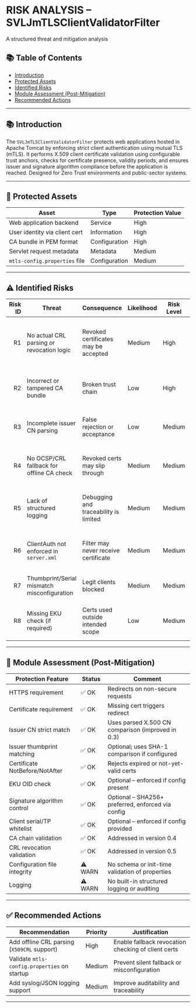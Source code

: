 # RISK ANALYSIS – SVLJmTLSClientValidatorFilter

A structured threat and mitigation analysis

## 📚 Table of Contents

* [Introduction](#📚-introduction)
* [Protected Assets](#🔐-protected-assets)
* [Identified Risks](#⚠️-identified-risks)
* [Module Assessment (Post-Mitigation)](#🧪-module-assessment-post-mitigation)
* [Recommended Actions](#✅-recommended-actions)

---

## 📚 Introduction

The `SVLJmTLSClientValidatorFilter` protects web applications hosted in Apache Tomcat by enforcing strict client authentication using mutual TLS (mTLS). It performs X.509 client certificate validation using configurable trust anchors, checks for certificate presence, validity periods, and ensures issuer and signature algorithm compliance before the application is reached. Designed for Zero Trust environments and public-sector systems.

---

## 🔐 Protected Assets

| Asset                         | Type          | Protection Value |
| ----------------------------- | ------------- | ---------------- |
| Web application backend       | Service       | High             |
| User identity via client cert | Information   | High             |
| CA bundle in PEM format       | Configuration | High             |
| Servlet request metadata      | Metadata      | Medium           |
| `mtls-config.properties` file | Configuration | Medium           |

---

## ⚠️ Identified Risks

| Risk ID | Threat                                      | Consequence                           | Likelihood | Risk Level | Comment                                                    |
| ------: | ------------------------------------------- | ------------------------------------- | ---------- | ---------- | ---------------------------------------------------------- |
|      R1 | No actual CRL parsing or revocation logic   | Revoked certificates may be accepted  | Medium     | High       | PEM CA chain presence only is checked; no `X509CRL` loaded |
|      R2 | Incorrect or tampered CA bundle             | Broken trust chain                    | Low        | High       | PEM is trusted blindly if format is valid                  |
|      R3 | Incomplete issuer CN parsing                | False rejection or acceptance         | Low        | Medium     | Improved CN parser in 0.3 mitigates this                   |
|      R4 | No OCSP/CRL fallback for offline CA check   | Revoked certs may slip through        | Medium     | Medium     | No OCSP/CRL fetch or fallback implemented                  |
|      R5 | Lack of structured logging                  | Debugging and traceability is limited | Medium     | Medium     | No integration with syslog/SIEM or audit system            |
|      R6 | ClientAuth not enforced in `server.xml`     | Filter may never receive certificate  | Medium     | Medium     | Must be enforced at Tomcat connector level                 |
|      R7 | Thumbprint/Serial mismatch misconfiguration | Legit clients blocked                 | Medium     | Medium     | Manual entry error could block valid users                 |
|      R8 | Missing EKU check (if required)             | Certs used outside intended scope     | Low        | Medium     | Optional check – not enforced unless configured            |

---

## 🧪 Module Assessment (Post-Mitigation)

| Protection Feature             | Status  | Comment                                               |
| ------------------------------ | ------- | ----------------------------------------------------- |
| HTTPS requirement              | ✅ OK    | Redirects on non-secure requests                      |
| Certificate requirement        | ✅ OK    | Missing cert triggers redirect                        |
| Issuer CN strict match         | ✅ OK    | Uses parsed X.500 CN comparison (improved in 0.3)     |
| Issuer thumbprint matching     | ✅ OK    | Optional; uses SHA-1 comparison if configured         |
| Certificate NotBefore/NotAfter | ✅ OK    | Rejects expired or not-yet-valid certs                |
| EKU OID check                  | ✅ OK    | Optional – enforced if config present                 |
| Signature algorithm control    | ✅ OK    | Optional – SHA256+ preferred, enforced via config     |
| Client serial/TP whitelist     | ✅ OK    | Optional – enforced if config provided                |
| CA chain validation            | ✅ OK    | Addressed in version 0.4                              |
| CRL revocation validation      | ✅ OK    | Addressed in version 0.5                              |
| Configuration file integrity   | ⚠️ WARN | No schema or init-time validation of properties       |
| Logging                        | ⚠️ WARN | No built-in structured logging or auditing            |

---

## ✅ Recommended Actions

| Recommendation                                              | Priority | Justification                                        |
| ----------------------------------------------------------- | -------- | ---------------------------------------------------- |
| Add offline CRL parsing (`X509CRL` support)                 | High     | Enable fallback revocation checking of client certs  |
| Validate `mtls-config.properties` on startup                | Medium   | Prevent silent fallback or misconfiguration          |
| Add syslog/JSON logging support                             | Medium   | Improve auditability and traceability                |

---

